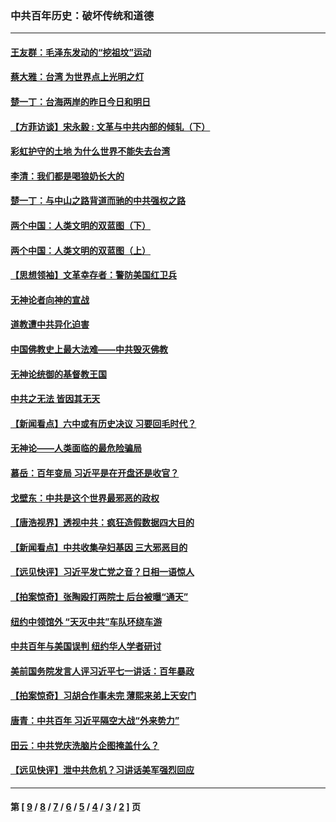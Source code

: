 ### 中共百年历史：破坏传统和道德
---
#### [王友群：毛泽东发动的“挖祖坟”运动](../../pages/nf1176114/n13723639.md?05280430) 
#### [蔡大雅：台湾 为世界点上光明之灯](../../pages/nf1176114/n13531530.md?05280430) 
#### [楚一丁：台海两岸的昨日今日和明日](../../pages/nf1176114/n13531468.md?05280430) 
#### [【方菲访谈】宋永毅 : 文革与中共内部的倾轧（下）](../../pages/nf1176114/n13486836.md?05280430) 
#### [彩虹护守的土地 为什么世界不能失去台湾](../../pages/nf1176114/n13476849.md?05280430) 
#### [李清：我们都是喝狼奶长大的](../../pages/nf1176114/n13471478.md?05280430) 
#### [楚一丁：与中山之路背道而驰的中共强权之路](../../pages/nf1176114/n13437270.md?05280430) 
#### [两个中国：人类文明的双蓝图（下）](../../pages/nf1176114/n13423132.md?05280430) 
#### [两个中国：人类文明的双蓝图（上）](../../pages/nf1176114/n13422687.md?05280430) 
#### [【思想领袖】文革幸存者：警防美国红卫兵](../../pages/nf1176114/n13339289.md?05280430) 
#### [无神论者向神的宣战](../../pages/nf1176114/n13281535.md?05280430) 
#### [道教遭中共异化迫害](../../pages/nf1176114/n13281463.md?05280430) 
#### [中国佛教史上最大法难——中共毁灭佛教](../../pages/nf1176114/n13281397.md?05280430) 
#### [无神论统御的基督教王国](../../pages/nf1176114/n13281280.md?05280430) 
#### [中共之无法 皆因其无天](../../pages/nf1176114/n13281088.md?05280430) 
#### [【新闻看点】六中或有历史决议 习要回毛时代？](../../pages/nf1176114/n13222895.md?05280430) 
#### [无神论——人类面临的最危险骗局](../../pages/nf1176114/n13196137.md?05280430) 
#### [慕岳：百年变局 习近平是在开盘还是收官？](../../pages/nf1176114/n13206516.md?05280430) 
#### [戈壁东：中共是这个世界最邪恶的政权](../../pages/nf1176114/n13085641.md?05280430) 
#### [【唐浩视界】透视中共：疯狂造假数据四大目的](../../pages/nf1176114/n13080590.md?05280430) 
#### [【新闻看点】中共收集孕妇基因 三大邪恶目的](../../pages/nf1176114/n13077182.md?05280430) 
#### [【远见快评】习近平发亡党之音？日相一语惊人](../../pages/nf1176114/n13074809.md?05280430) 
#### [【拍案惊奇】张陶殴打两院士 后台被曝“通天”](../../pages/nf1176114/n13070496.md?05280430) 
#### [纽约中领馆外 “天灭中共”车队环绕车游](../../pages/nf1176114/n13070693.md?05280430) 
#### [中共百年与美国误判 纽约华人学者研讨](../../pages/nf1176114/n13067969.md?05280430) 
#### [美前国务院发言人评习近平七一讲话：百年暴政](../../pages/nf1176114/n13066986.md?05280430) 
#### [【拍案惊奇】习胡合作事未完 薄熙来弟上天安门](../../pages/nf1176114/n13065867.md?05280430) 
#### [唐青：中共百年 习近平隔空大战“外来势力”](../../pages/nf1176114/n13065976.md?05280430) 
#### [田云：中共党庆洗脑片企图掩盖什么？](../../pages/nf1176114/n13064395.md?05280430) 
#### [【远见快评】泄中共危机？习讲话美军强烈回应](../../pages/nf1176114/n13064269.md?05280430) 

---
#### 第 [ [9](./9.md?05280430) / [8](./8.md?05280430) / [7](./7.md?05280430) / [6](./6.md?05280430) / [5](./5.md?05280430) / [4](./4.md?05280430) / [3](./3.md?05280430) / [2](./2.md?05280430) ] 页
